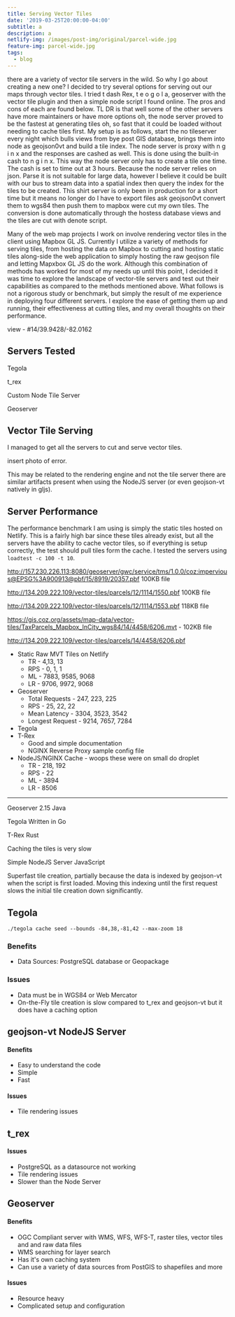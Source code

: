 ```yaml
---
title: Serving Vector Tiles
date: '2019-03-25T20:00:00-04:00'
subtitle: a
description: a
netlify-img: /images/post-img/original/parcel-wide.jpg
feature-img: parcel-wide.jpg
tags:
  - blog
---
```

there are a variety of vector tile servers in the wild. So why I go about creating a new one? I decided to try several options for serving out our maps through vector tiles. I tried t dash Rex, t e o g o l a, geoserver with the vector tile plugin and then a simple node script I found online. The pros and cons of each are found below. TL DR is that well some of the other servers have more maintainers or have more options oh, the node server proved to be the fastest at generating tiles oh, so fast that it could be loaded without needing to cache tiles first. My setup is as follows, start the no tileserver every night which bulls views from bye post GIS database, brings them into node as geojson0vt and build a tile index. The node server is proxy with n g i n x and the responses are cashed as well. This is done using the built-in cash to n g i n x. This way the node server only has to create a tile one time. The cash is set to time out at 3 hours. Because the node server relies on json. Parse it is not suitable for large data, however I believe it could be built with our bus to stream data into a spatial index then query the index for the tiles to be created. This shirt server is only been in production for a short time but it means no longer do I have to export files ask geojson0vt convert them to wgs84 then push them to mapbox were cut my own tiles. The conversion is done automatically through the hostess database views and the tiles are cut with denote script.

Many of the web map projects I work on involve rendering vector tiles in the client using Mapbox GL JS. Currently I utilize a variety of methods for serving tiles, from hosting the data on Mapbox to cutting and hosting static tiles along-side the web application to simply hosting the raw geojson file and letting Mapxbox GL JS do the work. Although this combination of methods has worked for most of my needs up until this point, I decided it was time to explore the landscape of vector-tile servers and test out their capabilities as compared to the methods mentioned above. What follows is not a rigorous study or benchmark, but simply the result of me experience in deploying four different servers. I explore the ease of getting them up and running, their effectiveness at cutting tiles, and my overall thoughts on their performance. 

view - #14/39.9428/-82.0162

## Servers Tested

Tegola

t_rex

Custom Node Tile Server

Geoserver

## Vector Tile Serving

I managed to get all the servers to cut and serve vector tiles. 

insert photo of error. 

This may be related to the rendering engine and not the tile server there are similar artifacts present when using the NodeJS server (or even geojson-vt natively in gljs).

## Server Performance

The performance benchmark I am using is simply the static tiles hosted on Netlify. This is a fairly high bar since these tiles already exist, but all the servers have the ability to cache vector tiles, so if everything is setup correctly, the test should pull tiles form the cache. I tested the servers using `loadtest -c 100 -t 10`.

http://157.230.226.113:8080/geoserver/gwc/service/tms/1.0.0/coz:impervious@EPSG%3A900913@pbf/15/8919/20357.pbf 100KB file

http://134.209.222.109/vector-tiles/parcels/12/1114/1550.pbf 100KB file

http://134.209.222.109/vector-tiles/parcels/12/1114/1553.pbf 118KB file

https://gis.coz.org/assets/map-data/vector-tiles/TaxParcels_Mapbox_InCity_wgs84/14/4458/6206.mvt - 102KB file

http://134.209.222.109/vector-tiles/parcels/14/4458/6206.pbf

* Static Raw MVT Tiles on Netlify
  * TR - 4,13, 13 
  * RPS - 0, 1, 1
  * ML - 7883, 9585, 9068
  * LR - 9706, 9972, 9068
* Geoserver
  * Total Requests - 247, 223, 225
  * RPS - 25, 22, 22
  * Mean Latency - 3304, 3523, 3542
  * Longest Request - 9214, 7657, 7284
* Tegola
* T-Rex
  * Good and simple documentation
  * NGINX Reverse Proxy sample config file
* NodeJS/NGINX Cache - woops these were on small do droplet
  * TR - 218, 192
  * RPS - 22
  * ML - 3894
  * LR - 8506

- - -

Geoserver 2.15
Java

Tegola
Written in Go

T-Rex
Rust

Caching the tiles is very slow

Simple NodeJS Server
JavaScript

Superfast tile creation, partially because the data is indexed by geojson-vt when the script is first loaded. Moving this indexing until the first request slows the initial tile creation down significantly.

## Tegola

`./tegola cache seed --bounds -84,38,-81,42 --max-zoom 18`

### Benefits

* Data Sources: PostgreSQL database or Geopackage

### Issues

* Data must be in WGS84 or Web Mercator
* On-the-Fly tile creation is slow compared to t_rex and geojson-vt but it does have a caching option

## geojson-vt NodeJS Server

#### Benefits

* Easy to understand the code
* Simple
* Fast

#### Issues

* Tile rendering issues

## t_rex

#### Issues

* PostgreSQL as a datasource not working
* Tile rendering issues
* Slower than the Node Server

## Geoserver

#### Benefits

* OGC Compliant server with WMS, WFS, WFS-T, raster tiles, vector tiles and and raw data files
* WMS searching for layer search
* Has it's own caching system
* Can use a variety of data sources from PostGIS to shapefiles and more

#### Issues

* Resource heavy
* Complicated setup and configuration

